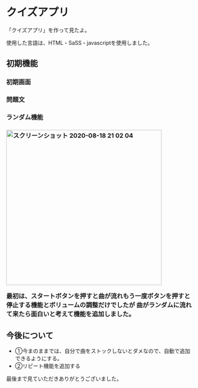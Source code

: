 <h1>クイズアプリ</h1>
<p>「クイズアプリ」を作って見たよ。</p>
<p>使用した言語は、HTML・SaSS・javascriptを使用しました。</p>
<h2>初期機能</h2>
<h3>初期画面</h3>

<h3>問題文</h3>



<h3>ランダム機能<h3>
  <img width="414" alt="スクリーンショット 2020-08-18 21 02 04" src="https://user-images.githubusercontent.com/69723183/90511458-73f57980-e197-11ea-945d-94629fb90c55.png">
<p>最初は、スタートボタンを押すと曲が流れもう一度ボタンを押すと停止する機能とボリュームの調整だけでしたが
曲がランダムに流れて来たら面白いと考えて機能を追加しました。</p>
<h2>今後について</h2>
 <ul>
   <li>①今まのままでは、自分で曲をストックしないとダメなので、自動で追加できるようにする。</li>
   <li>②リピート機能を追加する</li>
 </ul>
  
 <p>最後まで見ていただきありがとうございました。</p>

